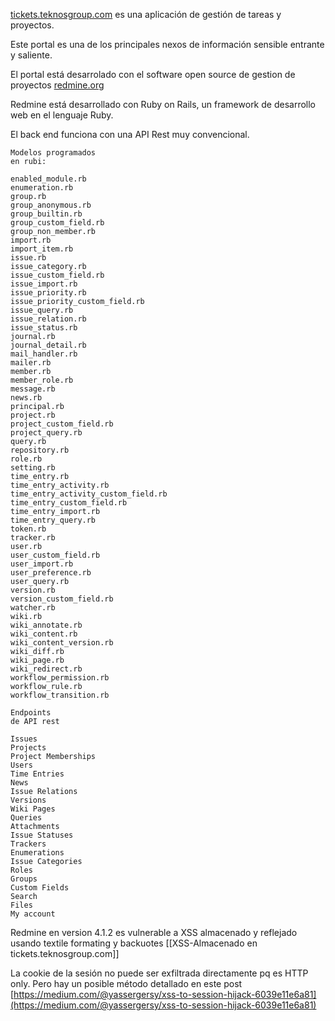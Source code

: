 

[tickets.teknosgroup.com](http://tickets.teknosgroup.com) es una aplicación de gestión de tareas y proyectos.

Este portal es una de los principales nexos de información sensible entrante y saliente.

El portal está desarrolado con el software open source de gestion de proyectos [redmine.org](http://redmine.org)

Redmine está desarrollado con Ruby on Rails, un framework de desarrollo web en el lenguaje Ruby.

El back end funciona con una API Rest muy convencional.

```
Modelos programados
en rubi:

enabled_module.rb
enumeration.rb
group.rb
group_anonymous.rb
group_builtin.rb
group_custom_field.rb
group_non_member.rb
import.rb
import_item.rb
issue.rb
issue_category.rb
issue_custom_field.rb
issue_import.rb
issue_priority.rb
issue_priority_custom_field.rb
issue_query.rb
issue_relation.rb
issue_status.rb
journal.rb
journal_detail.rb
mail_handler.rb
mailer.rb
member.rb
member_role.rb
message.rb
news.rb
principal.rb
project.rb
project_custom_field.rb
project_query.rb
query.rb
repository.rb
role.rb
setting.rb
time_entry.rb
time_entry_activity.rb
time_entry_activity_custom_field.rb
time_entry_custom_field.rb
time_entry_import.rb
time_entry_query.rb
token.rb
tracker.rb
user.rb
user_custom_field.rb
user_import.rb
user_preference.rb
user_query.rb
version.rb
version_custom_field.rb
watcher.rb
wiki.rb
wiki_annotate.rb
wiki_content.rb
wiki_content_version.rb
wiki_diff.rb
wiki_page.rb
wiki_redirect.rb
workflow_permission.rb
workflow_rule.rb
workflow_transition.rb
```

```
Endpoints
de API rest

Issues
Projects
Project Memberships
Users
Time Entries
News
Issue Relations	
Versions
Wiki Pages
Queries
Attachments
Issue Statuses
Trackers	
Enumerations
Issue Categories
Roles
Groups	
Custom Fields
Search	
Files	
My account
```

Redmine en version 4.1.2 es vulnerable a XSS almacenado y reflejado usando textile formating y backuotes [[XSS-Almacenado en tickets.teknosgroup.com]]

La cookie de la sesión no puede ser exfiltrada directamente pq es HTTP only. Pero hay un posible método detallado en este post [https://medium.com/@yassergersy/xss-to-session-hijack-6039e11e6a81](https://medium.com/@yassergersy/xss-to-session-hijack-6039e11e6a81)